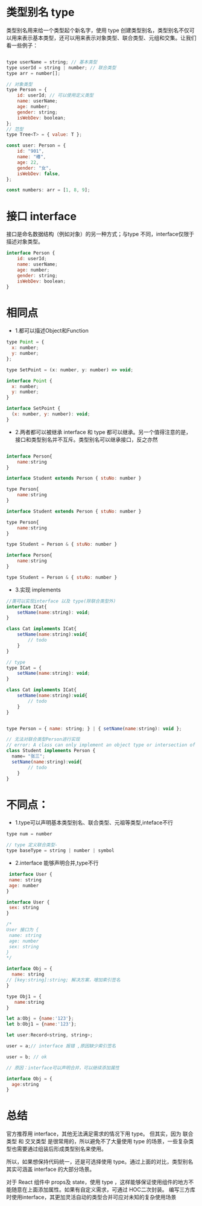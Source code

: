 # 类型别名 type

类型别名用来给一个类型起个新名字，使用 type 创建类型别名，类型别名不仅可以用来表示基本类型，还可以用来表示对象类型、联合类型、元组和交集。让我们看一些例子：

```javascript

type userName = string; // 基本类型
type userId = string | number; // 联合类型
type arr = number[]; 

// 对象类型
type Person = {
    id: userId; // 可以使用定义类型
    name: userName;
    age: number;
    gender: string;
    isWebDev: boolean;
};
// 范型
type Tree<T> = { value: T };

const user: Person = {
    id: "901",
    name: "椿",
    age: 22,
    gender: "女",
    isWebDev: false,
};

const numbers: arr = [1, 8, 9];
```


# 接口 interface

接口是命名数据结构（例如对象）的另一种方式；与type 不同，interface仅限于描述对象类型。

```javascript
interface Person {
    id: userId;
    name: userName;
    age: number;
    gender: string;
    isWebDev: boolean;
}
```

# 相同点
- 1.都可以描述Object和Function

```javascript
type Point = {
  x: number;
  y: number;
};

type SetPoint = (x: number, y: number) => void;
```

```javascript
interface Point {
  x: number;
  y: number;
}

interface SetPoint {
  (x: number, y: number): void;
}
```

- 2.两者都可以被继承
interface 和  type 都可以继承。另一个值得注意的是，接口和类型别名并不互斥。类型别名可以继承接口，反之亦然


```javascript

interface Person{
    name:string
}

interface Student extends Person { stuNo: number }

type Person{
    name:string
}

interface Student extends Person { stuNo: number }
```

```javascript
type Person{
    name:string
}

type Student = Person & { stuNo: number }

interface Person{
    name:string
}

type Student = Person & { stuNo: number }
```

- 3.实现 implements

```javascript
//类可以实现interface 以及 type(除联合类型外)
interface ICat{
    setName(name:string): void;
}

class Cat implements ICat{
    setName(name:string):void{
        // todo
    }
}

// type 
type ICat = {
    setName(name:string): void;
}

class Cat implements ICat{
    setName(name:string):void{
        // todo
    }
}


type Person = { name: string; } | { setName(name:string): void };

// 无法对联合类型Person进行实现
// error: A class can only implement an object type or intersection of object types with statically known members.
class Student implements Person {
  name= "张三";
  setName(name:string):void{
        // todo
    }
}
```


# 不同点：

- 1.type可以声明基本类型别名、联合类型、元祖等类型,inteface不行

```javascript
type num = number

// type 定义联合类型-
type baseType = string | number | symbol
```


- 2.interface 能够声明合并,type不行
 ```javascript
  interface User {
  name: string
  age: number
}

interface User {
  sex: string
}

/*
User 接口为 {
  name: string
  age: number
  sex: string 
}
*/
 ```

```javascript
interface Obj = {
  name: string
// [key:string]:string; 解决方案，增加索引签名
}

type Obj1 = {
   name:string
}

let a:Obj = {name:'123'};
let b:Obj1 = {name:'123'};

let user:Record<string, string>;

user = a;// interface 报错 ,原因缺少索引签名

user = b; // ok

// 原因：interface可以声明合并，可以继续添加属性

interface Obj = {
  age:string
}
```


# 总结

官方推荐用 interface，其他无法满足需求的情况下用 type。
但其实，因为 联合类型 和 交叉类型 是很常用的，所以避免不了大量使用 type 的场景，一些复杂类型也需要通过组装后形成类型别名来使用。

所以，如果想保持代码统一，还是可选择使用 type。通过上面的对比，类型别名 其实可涵盖 interface 的大部分场景。

对于 React 组件中 props及 state，使用 type ，这样能够保证使用组件的地方不能随意在上面添加属性。如果有自定义需求，可通过 HOC二次封装。
编写三方库时使用interface，其更加灵活自动的类型合并可应对未知的复杂使用场景